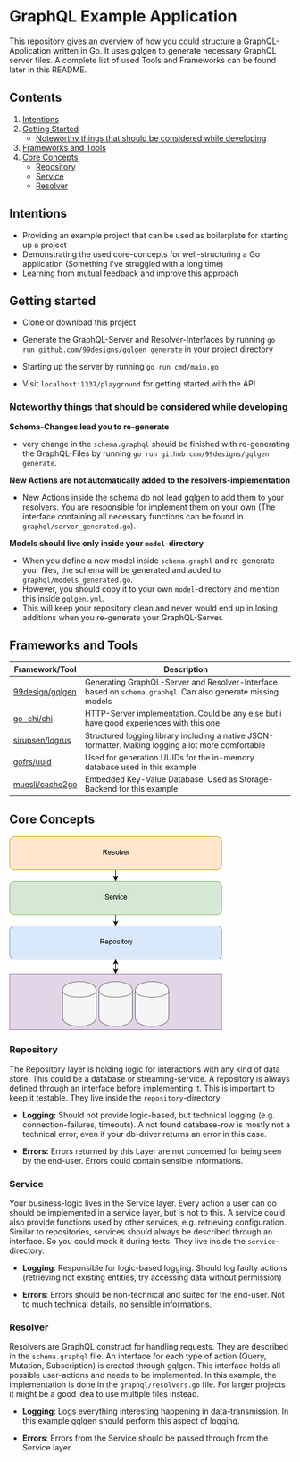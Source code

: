 # GraphQL Example Application
This repository gives an overview of how you could structure a GraphQL-Application written in Go. It uses gqlgen to generate necessary GraphQL server files. A complete list of used Tools and Frameworks can be found later in this README.

## Contents
1. [Intentions](#intentions)
2. [Getting Started](#getting-started)
    * [Noteworthy things that should be considered while developing](#noteworthy-things-that-should-be-considered-while-developing)
3. [Frameworks and Tools](#frameworks-and-tools)
4. [Core Concepts](#core-concepts)
    * [Repository](#repository)
    * [Service](#service)
    * [Resolver](#resolver)

## Intentions
* Providing an example project that can be used as boilerplate for starting up a project
* Demonstrating the used core-concepts for well-structuring a Go application (Something i've struggled with a long time) 
* Learning from mutual feedback and improve this approach

## Getting started
* Clone or download this project

* Generate the GraphQL-Server and Resolver-Interfaces by running `go run github.com/99designs/gqlgen generate` in your project directory

* Starting up the server by running `go run cmd/main.go`

* Visit `localhost:1337/playground` for getting started with the API

### Noteworthy things that should be considered while developing
**Schema-Changes lead you to re-generate**
* very change in the `schema.graphql` should be finished with re-generating the GraphQL-Files by running `go run github.com/99designs/gqlgen generate`.

**New Actions are not automatically added to the resolvers-implementation**
* New Actions inside the schema do not lead gqlgen to add them to your resolvers. You are responsible for implement them on your own (The interface containing all necessary functions can be found in `graphql/server_generated.go`).

**Models should live only inside your `model`-directory**
* When you define a new model inside `schema.graphl` and re-generate your files, the schema will be generated and added to `graphql/models_generated.go`.
* However, you should copy it to your own `model`-directory and mention this inside `gqlgen.yml`.
* This will keep your repository clean and never would end up in losing additions when you re-generate your GraphQL-Server.

## Frameworks and Tools
|Framework/Tool|Description|
|---|---|
|[99design/gqlgen](https://github.com/99designs/gqlgen)|Generating GraphQL-Server and Resolver-Interface based on `schema.graphql`. Can also generate missing models|
|[go-chi/chi](https://github.com/go-chi/chi)|HTTP-Server implementation. Could be any else but i have good experiences with this one|
|[sirupsen/logrus](https://github.com/sirupsen/logrus)|Structured logging library including a native JSON-formatter. Making logging a lot more comfortable|
|[gofrs/uuid](https://github.com/gofrs/uuid)|Used for generation UUIDs for the in-memory database used in this example|
|[muesli/cache2go](https://github.com/muesli/cache2go)|Embedded Key-Value Database. Used as Storage-Backend for this example|

## Core Concepts
![architectorial overview](graphql-example-architecture.png "architectorial overview")

### Repository
The Repository layer is holding logic for interactions with any kind of data store.
This could be a database or streaming-service.
A repository is always defined through an interface before implementing it.
This is important to keep it testable.
They live inside the `repository`-directory.

* **Logging:** Should not provide logic-based, but technical logging (e.g. connection-failures, timeouts). A not found database-row is mostly not a technical error, even if your db-driver returns an error in this case.

* **Errors:** Errors returned by this Layer are not concerned for being seen by the end-user. Errors could contain sensible informations.

### Service
Your business-logic lives in the Service layer.
Every action a user can do should be implemented in a service layer, but is not to this.
A service could also provide functions used by other services, e.g. retrieving configuration.
Similar to repositories, services should always be described through an interface.
So you could mock it during tests.
They live inside the `service`-directory.

* **Logging**: Responsible for logic-based logging. Should log faulty actions (retrieving not existing entities, try accessing data without permission)

* **Errors**: Errors should be non-technical and suited for the end-user. Not to much technical details, no sensible informations.

### Resolver
Resolvers are GraphQL construct for handling requests.
They are described in the `schema.graphql` file.
An interface for each type of action (Query, Mutation, Subscription) is created through gqlgen.
This interface holds all possible user-actions and needs to be implemented.
In this example, the implementation is done in the `graphql/resolvers.go` file.
For larger projects it might be a good idea to use multiple files instead.

* **Logging**: Logs everything interesting happening in data-transmission. In this example gqlgen should perform this aspect of logging.

* **Errors**: Errors from the Service should be passed through from the Service layer.